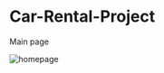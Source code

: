 # Car-Rental-Project
Main page

![homepage](https://user-images.githubusercontent.com/62217781/162638302-25caac3d-ae5c-4929-8c6b-671e28dd6bf3.PNG)
